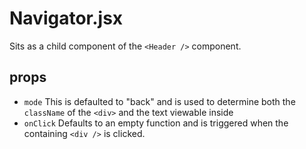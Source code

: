 # Navigator.jsx
Sits as a child component of the ```<Header />``` component.

## props

- ```mode``` This is defaulted to "back" and is used to determine both the ```className``` of the ```<div>``` and the text viewable inside
- ```onClick``` Defaults to an empty function and is triggered when the containing ```<div />``` is clicked.
